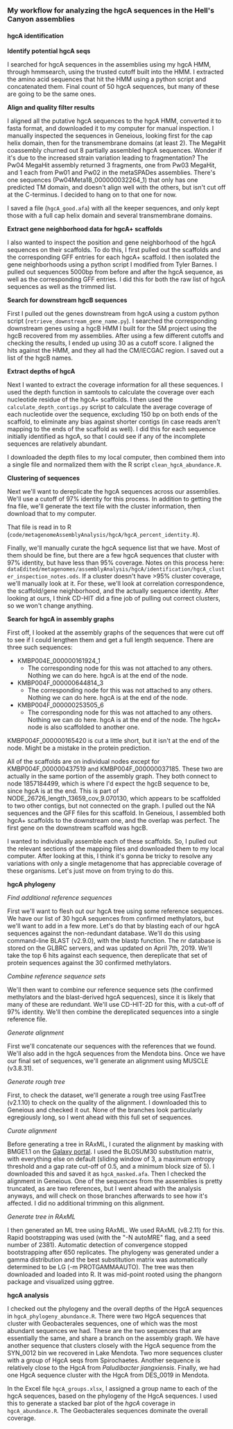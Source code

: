 ### My workflow for analyzing the hgcA sequences in the Hell's Canyon assemblies

#### hgcA identification


**Identify potential hgcA seqs**

I searched for hgcA sequences in the assemblies using my hgcA HMM, through hmmsearch, using the trusted cutoff built into the HMM.
I extracted the amino acid sequences that hit the HMM using a python script and concatenated them.
Final count of 50 hgcA sequences, but many of these are going to be the same ones.

**Align and quality filter results**

I aligned all the putative hgcA sequences to the hgcA HMM, converted it to fasta format, and downloaded it to my computer for manual inspection.
I manually inspected the sequences in Geneious, looking first for the cap helix domain, then for the transmembrane domains (at least 2).
The MegaHit coassembly churned out 8 partially assembled hgcA sequences.
Wonder if it's due to the increased strain variation leading to fragmentation?
The Pw04 MegaHit assembly returned 3 fragments, one from Pw03 MegaHit, and 1 each from Pw01 and Pw02 in the metaSPADes assemblies.
There's one sequences (Pw04Meta18_000000032264_1) that only has one predicted TM domain, and doesn't align well with the others, but isn't cut off at the C-terminus.
I decided to hang on to that one for now.

I saved a file (`hgcA_good.afa`) with all the keeper sequences, and only kept those with a full cap helix domain and several transmembrane domains.



**Extract gene neighborhood data for hgcA+ scaffolds**

I also wanted to inspect the position and gene neighborhood of the hgcA sequences on their scaffolds.
To do this, I first pulled out the scaffolds and the corresponding GFF entries for each hgcA+ scaffold.
I then isolated the gene neighborhoods using a python script I modified from Tyler Barnes.
I pulled out sequences 5000bp from before and after the hgcA sequence, as well as the corresponding GFF entries.
I did this for both the raw list of hgcA sequences as well as the trimmed list.



**Search for downstream hgcB sequences**

First I pulled out the genes downstream from hgcA using a custom python script (`retrieve_downstream_gene_name.py`).
I searched the corresponding downstream genes using a hgcB HMM I built for the 5M project using the hgcB recovered from my assemblies.
After using a few different cutoffs and checking the results, I ended up using 30 as a cutoff score.
I aligned the hits against the HMM, and they all had the CM/IECGAC region.
I saved out a list of the hgcB names.


**Extract depths of hgcA**

Next I wanted to extract the coverage information for all these sequences.
I used the depth function in samtools to calculate the coverage over each nucleotide residue of the hgcA+ scaffolds.
I then used the `calculate_depth_contigs.py` script to calculate the average coverage of each nucleotide over the sequence, excluding 150 bp on both ends of the scaffold, to eliminate any bias against shorter contigs (in case reads aren't mapping to the ends of the scaffold as well).
I did this for each sequence initially identified as hgcA, so that I could see if any of the incomplete sequences are relatively abundant.

I downloaded the depth files to my local computer, then combined them into a single file and normalized them with the R script `clean_hgcA_abundance.R`.




**Clustering of sequences**

Next we'll want to dereplicate the hgcA sequences across our assemblies.
We'll use a cutoff of 97% identity for this process.
In addition to getting the fna file, we'll generate the text file with the cluster information, then download that to my computer.



That file is read in to R (`code/metagenomeAssemblyAnalysis/hgcA/hgcA_percent_identity.R`).

Finally, we'll manually curate the hgcA sequence list that we have.
Most of them should be fine, but there are a few hgcA sequences that cluster with 97% identity, but have less than 95% coverage.
Notes on this process here:
`dataEdited/metagenomes/assemblyAnalysis/hgcA/identification/hgcA_cluster_inspection_notes.ods`.
If a cluster doesn't have >95% cluster coverage, we'll manually look at it.
For these, we'll look at correlation correspondence, the scaffold/gene neighborhood, and the actually sequence identity.
After looking at ours, I think CD-HIT did a fine job of pulling out correct clusters, so we won't change anything.










**Search for hgcA in assembly graphs**

First off, I looked at the assembly graphs of the sequences that were cut off to see if I could lengthen them and get a full length sequence.
There are three such sequences:
- KMBP004E_000000161924_1
    - The corresponding node for this was not attached to any others. Nothing we can do here. hgcA is at the end of the node.
- KMBP004F_000000644814_3
    - The corresponding node for this was not attached to any others. Nothing we can do here. hgcA is at the end of the node.
- KMBP004F_000000253505_6
    - The corresponding node for this was not attached to any others. Nothing we can do here. hgcA is at the end of the node. The hgcA+ node is also scaffolded to another one.

KMBP004F_000000165420 is cut a little short, but it isn't at the end of the node. Might be a mistake in the protein prediction.

All of the scaffolds are on individual nodes except for KMBP004F_000000437519 and KMBP004F_000000037185.
These two are actually in the same portion of the assembly graph.
They both connect to node 1857184499, which is where I'd expect the hgcB sequence to be, since hgcA is at the end.
This is part of NODE_26726_length_13659_cov_9.070130, which appears to be scaffolded to two other contigs, but not connected on the graph.
I pulled out the NA sequences and the GFF files for this scaffold.
In Geneious, I assembled both hgcA+ scaffolds to the downstream one, and the overlap was perfect.
The first gene on the downstream scaffold was hgcB.

I wanted to individually assemble each of these scaffolds.
So, I pulled out the relevant sections of the mapping files and downloaded them to my local computer.
After looking at this, I think it's gonna be tricky to resolve any variations with only a single metagenome that has appreciable coverage of these organisms.
Let's just move on from trying to do this.








**hgcA phylogeny**

*Find additional reference sequences*

First we'll want to flesh out our hgcA tree using some reference sequences.
We have our list of 30 hgcA sequences from confirmed methylators, but we'll want to add in a few more.
Let's do that by blasting each of our hgcA sequences against the non-redundant database.
We'll do this using command-line BLAST (v2.9.0), with the blastp function.
The nr database is stored on the GLBRC servers, and was updated on April 7th, 2019.
We'll take the top 6 hits against each sequence, then dereplicate that set of protein sequences against the 30 confirmed methylators.

*Combine reference sequence sets*

We'll then want to combine our reference sequence sets (the confirmed methylators and the blast-derived hgcA sequences), since it is likely that many of these are redundant.
We'll use CD-HIT-2D for this, with a cut-off of 97% identity.
We'll then combine the dereplicated sequences into a single reference file.


*Generate alignment*

First we'll concatenate our sequences with the references that we found.
We'll also add in the hgcA sequences from the Mendota bins.
Once we have our final set of sequences, we'll generate an alignment using MUSCLE (v3.8.31).


*Generate rough tree*

First, to check the dataset, we'll generate a rough tree using FastTree (v2.1.10) to check on the quality of the alignment.
I downloaded this to Geneious and checked it out.
None of the branches look particularly egregiously long, so I went ahead with this full set of sequences.


*Curate alignment*

Before generating a tree in RAxML, I curated the alignment by masking with BMGE1.1 on the [Galaxy portal](https://galaxy.pasteur.fr/?tool_id=toolshed.pasteur.fr%2Frepos%2Fdcorreia%2Fbmge%2Fbmge%2F1.12&version=1.12&__identifer=5anq311b6rv).
I used the BLOSUM30 substitution matrix, with everything else on default (sliding window of 3, a maximum entropy threshold and a gap rate cut-off of 0.5, and a minimum block size of 5).
I downloaded this and saved it as `hgcA_masked.afa`.
Then I checked the alignment in Geneious.
One of the sequences from the assemblies is pretty truncated, as are two references, but I went ahead with the analysis anyways, and will check on those branches afterwards to see how it's affected.
I did no additional trimming on this alignment.


*Generate tree in RAxML*

I then generated an ML tree using RAxML.
We used RAxML (v8.2.11) for this.
Rapid bootstrapping was used (with the "-N autoMRE" flag, and a seed number of 2381).
Automatic detection of convergence stopped bootstrapping after 650 replicates.
The phylogeny was generated under a gamma distribution and the best substitution matrix was automatically determined to be LG (-m PROTGAMMAAUTO).
The tree was then downloaded and loaded into R. It was mid-point rooted using the phangorn package and visualized using ggtree.



**hgcA analysis**

I checked out the phylogeny and the overall depths of the HgcA sequences in `hgcA_phylogeny_abundance.R`.
There were two HgcA sequences that cluster with Geobacterales sequences, one of which was the most abundant sequences we had.
These are the two sequences that are essentially the same, and share a branch on the assembly graph.
We have another sequence that clusters closely with the HgcA sequence from the SYN_0012 bin we recovered in Lake Mendota.
Two more sequences cluster with a group of HgcA seqs from Spirochaetes.
Another sequence is relatively close to the HgcA from *Paludibacter jiangxiensis*.
Finally, we had one HgcA sequence cluster with the HgcA from DES_0019 in Mendota.

In the Excel file `hgcA_groups.xlsx`, I assigned a group name to each of the hgcA sequences, based on the phylogeny of the HgcA sequences.
I used this to generate a stacked bar plot of the *hgcA* coverage in `hgcA_abundance.R`.
The Geobacterales sequences dominate the overall coverage.
